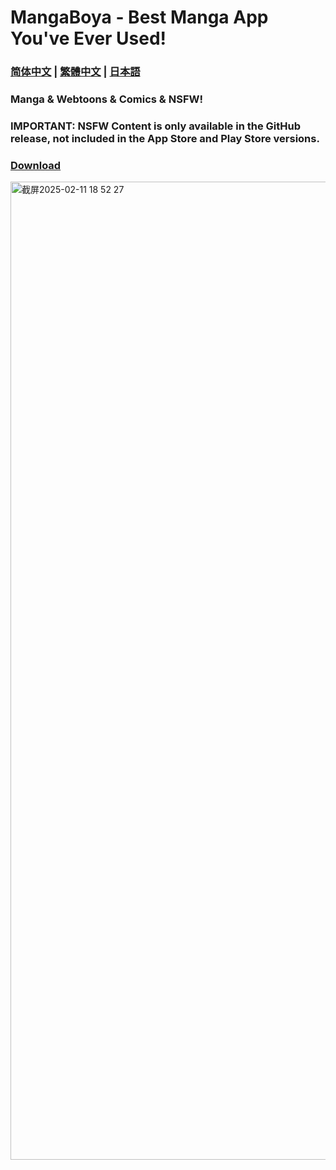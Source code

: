 # MangaBoya - Best Manga App You've Ever Used!
### [简体中文](https://github.com/MangaBoya/mangaboya-nsfw/blob/main/README-zh.md) | [繁體中文](https://github.com/MangaBoya/mangaboya-nsfw/blob/main/README-zh-TW.md) | [日本語](https://github.com/MangaBoya/mangaboya-nsfw/blob/main/README-ja.md)
 
### Manga & Webtoons & Comics & NSFW! 
### IMPORTANT: NSFW Content is only available in the GitHub release, not included in the App Store and Play Store versions.

### [Download](https://github.com/MangaBoya/mangaboya-nsfw/releases)

<img width="1565" alt="截屏2025-02-11 18 52 27" src="https://github.com/user-attachments/assets/dc1efbdd-06fb-44ec-82a5-cf82219e382e" />
